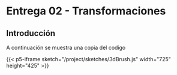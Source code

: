 # Entrega 02 - Transformaciones

## Introducción

A continuación se muestra una copia del codigo

<script src=https://cdn.jsdelivr.net/gh/VisualComputing/p5.treegl/p5.treegl.js></script>

{{< p5-iframe sketch="/project/sketches/3dBrush.js" width="725" height="425" >}}